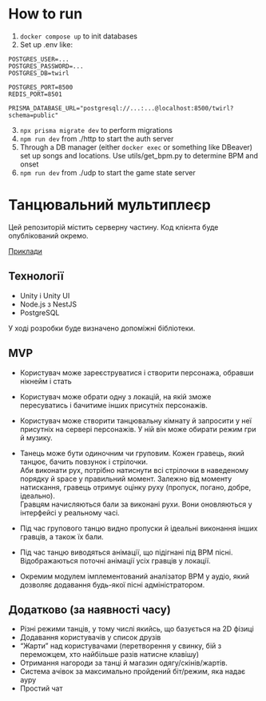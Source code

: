 # How to run

1) `docker compose up` to init databases
2) Set up .env like:
```dotenv
POSTGRES_USER=...
POSTGRES_PASSWORD=...
POSTGRES_DB=twirl

POSTGRES_PORT=8500
REDIS_PORT=8501

PRISMA_DATABASE_URL="postgresql://...:...@localhost:8500/twirl?schema=public"
```
3) `npx prisma migrate dev` to perform migrations
4) `npm run dev` from ./http to start the auth server
5) Through a DB manager (either `docker exec` or something like DBeaver) set up songs and locations. Use utils/get_bpm.py to determine BPM and onset
6) `npm run dev` from ./udp to start the game state server

# Танцювальний мультиплеєр

Цей репозиторій містить серверну частину. Код клієнта буде опублікований окремо.

[Приклади](https://github.com/MytsV/gamedev-project/issues/1)

## Технології

- Unity і Unity UI
- Node.js з NestJS
- PostgreSQL

У ході розробки буде визначено допоміжні бібліотеки.

## MVP

- Користувач може зареєструватися і створити персонажа, обравши нікнейм і стать
- Користувач може обрати одну з локацій, на якій зможе пересуватись і бачитиме інших присутніх персонажів.
- Користувач може створити танцювальну кімнату й запросити у неї присутніх на сервері персонажів. У ній він може обирати режим гри й музику.
- Танець може бути одиночним чи груповим. Кожен гравець, який танцює, бачить повзунок і стрілочки.\
Аби виконати рух, потрібно натиснути всі стрілочки в наведеному порядку й space у правильний момент. Залежно від моменту натискання, гравець отримує оцінку руху (пропуск, погано, добре, ідеально). \
Гравцям начисляються бали за виконані рухи. Вони оновляються у інтерфейсі у реальному часі.

- Під час групового танцю видно пропуски й ідеальні виконання інших гравців, а також їх бали.
- Під час танцю виводяться анімації, що підігнані під BPM пісні. Відображаються поточні анімації усіх гравців у локації.
- Окремим модулем імплементований аналізатор BPM у аудіо, який дозволяє додавання будь-якої пісні адміністратором.

## Додатково (за наявності часу)

- Різні режими танців, у тому числі якийсь, що базується на 2D фізиці
- Додавання користувачів у список друзів
- “Жарти” над користувачами (перетворення у свинку, бій з переможцем, хто найбільше разів натисне клавішу)
- Отримання нагороди за танці й магазин одягу/скінів/жартів.
- Система ачівок за максимально пройдений біт/режим, яка надає ауру
- Простий чат